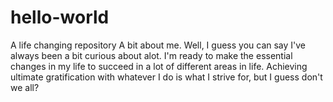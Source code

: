 # hello-world
A life changing repository
A bit about me. Well, I guess you can say I've always been a bit curious about alot. I'm ready to make the essential changes in my life to succeed in a lot of different areas in life. Achieving ultimate gratification with whatever I do is what I strive for, but I guess don't we all?
